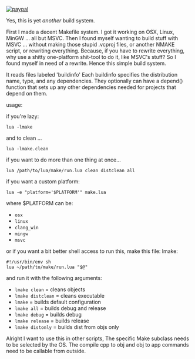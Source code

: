 [![paypal](https://www.paypalobjects.com/en_US/i/btn/btn_donateCC_LG.gif)](https://www.paypal.com/cgi-bin/webscr?cmd=_s-xclick&hosted_button_id=KYWUWS86GSFGL)

Yes, this is yet *another* build system.

First I made a decent Makefile system.
I got it working on OSX, Linux, MinGW ... all but MSVC.
Then I found myself wanting to build stuff with MSVC ... without making those stupid .vcproj files, or another NMAKE script, or rewriting everything.
Because, if you have to rewrite everything, why use a shitty one-platform shit-tool to do it, like MSVC's stuff?
So I found myself in need of a rewrite.
Hence this simple build system.

It reads files labeled 'buildinfo'
Each buildinfo specifies the distribution name, type, and any dependencies.
They optionally can have a depend() function that sets up any other dependencies needed for projects that depend on them.

usage:

if you're lazy:
```
lua -lmake
```

and to clean ...
```
lua -lmake.clean
```

if you want to do more than one thing at once...
```
lua /path/to/lua/make/run.lua clean distclean all
```


if you want a custom platform:
```
lua -e "platform='$PLATFORM'" make.lua
```

where $PLATFORM can be:
- `osx`
- `linux`
- `clang_win`
- `mingw`
- `msvc`

or if you want a bit better shell access to run this, make this file:
lmake:
```
#!/usr/bin/env sh
lua ~/path/to/make/run.lua "$@"
```

and run it with the following arguments:
- `lmake clean` = cleans objects
- `lmake distclean` = cleans executable
- `lmake` = builds default configuration
- `lmake all` = builds debug and release
- `lmake debug` = builds debug
- `lmake release` = builds release
- `lmake distonly` = builds dist from objs only

Alright I want to use this in other scripts,
The specific Make subclass needs to be selected by the OS.
The compile cpp to obj and obj to app commands need to be callable from outside.
